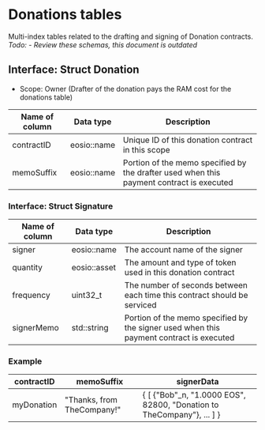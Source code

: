 # Donations tables
Multi-index tables related to the drafting and signing of Donation contracts.
_Todo: - Review these schemas, this document is outdated_

## Interface: Struct Donation
* Scope: Owner (Drafter of the donation pays the RAM cost for the donations table)

| Name of column | Data type | Description |
| ----------- | ----------- | ----------- |
| contractID | eosio::name | Unique ID of this donation contract in this scope |
| memoSuffix | eosio::name | Portion of the memo specified by the drafter used when this payment contract is executed |

### Interface: Struct Signature
| Name of column | Data type | Description |
| ----------- | ----------- | ----------- |
| signer | eosio::name | The account name of the signer |
| quantity | eosio::asset | The amount and type of token used in this donation contract |
| frequency | uint32_t | The number of seconds between each time this contract should be serviced |
| signerMemo | std::string | Portion of the memo specified by the signer used when this payment contract is executed |


### Example

| contractID  | memoSuffix | signerData |
| -----------  | ----------- | ----------- |
| myDonation  | "Thanks, from TheCompany!"  | { [ {"Bob"_n, "1.0000 EOS", 82800, "Donation to TheCompany"}, ... ] } |

